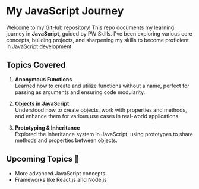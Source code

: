 # My JavaScript Journey 

Welcome to my GitHub repository! This repo documents my learning journey in **JavaScript**, guided by PW Skills. I've been exploring various core concepts, building projects, and sharpening my skills to become proficient in JavaScript development.

## Topics Covered 

1. **Anonymous Functions**  
   Learned how to create and utilize functions without a name, perfect for passing as arguments and ensuring code modularity.

2. **Objects in JavaScript**  
   Understood how to create objects, work with properties and methods, and enhance them for various use cases in real-world applications.

3. **Prototyping & Inheritance**  
   Explored the inheritance system in JavaScript, using prototypes to share methods and properties between objects.



## Upcoming Topics 🔮

- More advanced JavaScript concepts
- Frameworks like React.js and Node.js

